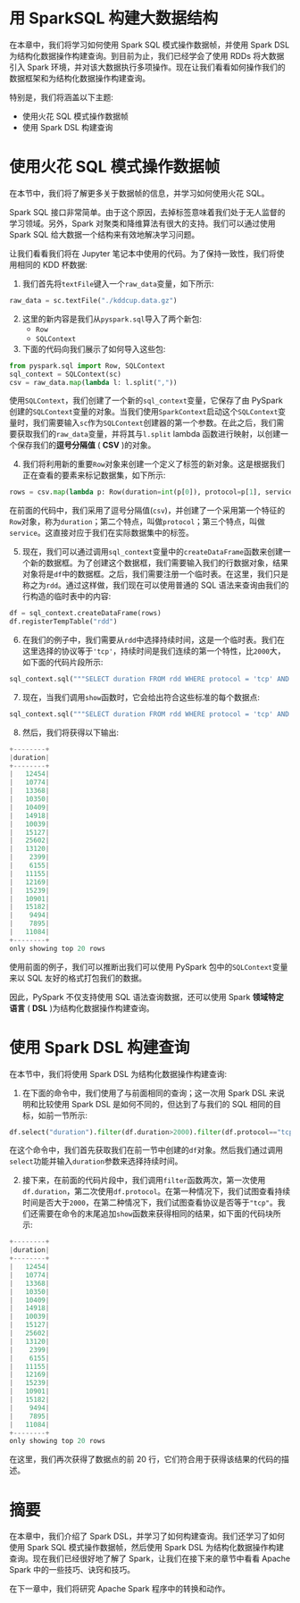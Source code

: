 # 用 SparkSQL 构建大数据结构

在本章中，我们将学习如何使用 Spark SQL 模式操作数据帧，并使用 Spark DSL 为结构化数据操作构建查询。到目前为止，我们已经学会了使用 RDDs 将大数据引入 Spark 环境，并对该大数据执行多项操作。现在让我们看看如何操作我们的数据框架和为结构化数据操作构建查询。

特别是，我们将涵盖以下主题:

*   使用火花 SQL 模式操作数据帧
*   使用 Spark DSL 构建查询

# 使用火花 SQL 模式操作数据帧

在本节中，我们将了解更多关于数据帧的信息，并学习如何使用火花 SQL。

Spark SQL 接口非常简单。由于这个原因，去掉标签意味着我们处于无人监督的学习领域。另外，Spark 对聚类和降维算法有很大的支持。我们可以通过使用 Spark SQL 给大数据一个结构来有效地解决学习问题。

让我们看看我们将在 Jupyter 笔记本中使用的代码。为了保持一致性，我们将使用相同的 KDD 杯数据:

1.  我们首先将`textFile`键入一个`raw_data`变量，如下所示:

```py
raw_data = sc.textFile("./kddcup.data.gz")
```

2.  这里的新内容是我们从`pyspark.sql`导入了两个新包:
    *   `Row`
    *   `SQLContext`
3.  下面的代码向我们展示了如何导入这些包:

```py
from pyspark.sql import Row, SQLContext
sql_context = SQLContext(sc)
csv = raw_data.map(lambda l: l.split(","))
```

使用`SQLContext`，我们创建了一个新的`sql_context`变量，它保存了由 PySpark 创建的`SQLContext`变量的对象。当我们使用`SparkContext`启动这个`SQLContext`变量时，我们需要输入`sc`作为`SQLContext`创建器的第一个参数。在此之后，我们需要获取我们的`raw_data`变量，并将其与`l.split` lambda 函数进行映射，以创建一个保存我们的**逗号分隔值** ( **CSV** )的对象。

4.  我们将利用新的重要`Row`对象来创建一个定义了标签的新对象。这是根据我们正在查看的要素来标记数据集，如下所示:

```py
rows = csv.map(lambda p: Row(duration=int(p[0]), protocol=p[1], service=p[2]))
```

在前面的代码中，我们采用了逗号分隔值(`csv`)，并创建了一个采用第一个特征的`Row`对象，称为`duration`；第二个特点，叫做`protocol`；第三个特点，叫做`service`。这直接对应于我们在实际数据集中的标签。

5.  现在，我们可以通过调用`sql_context`变量中的`createDataFrame`函数来创建一个新的数据框。为了创建这个数据框，我们需要输入我们的行数据对象，结果对象将是`df`中的数据框。之后，我们需要注册一个临时表。在这里，我们只是称之为`rdd`。通过这样做，我们现在可以使用普通的 SQL 语法来查询由我们的行构造的临时表中的内容:

```py
df = sql_context.createDataFrame(rows)
df.registerTempTable("rdd")
```

6.  在我们的例子中，我们需要从`rdd`中选择持续时间，这是一个临时表。我们在这里选择的协议等于`'tcp'`，持续时间是我们连续的第一个特性，比`2000`大，如下面的代码片段所示:

```py
sql_context.sql("""SELECT duration FROM rdd WHERE protocol = 'tcp' AND duration > 2000""")
```

7.  现在，当我们调用`show`函数时，它会给出符合这些标准的每个数据点:

```py
sql_context.sql("""SELECT duration FROM rdd WHERE protocol = 'tcp' AND duration > 2000""").show()
```

8.  然后，我们将获得以下输出:

```py
+--------+
|duration|
+--------+
|   12454|
|   10774|
|   13368|
|   10350|
|   10409|
|   14918|
|   10039|
|   15127|
|   25602|
|   13120|
|    2399|
|    6155|
|   11155|
|   12169|
|   15239|
|   10901|
|   15182|
|    9494|
|    7895|
|   11084|
+--------+
only showing top 20 rows
```

使用前面的例子，我们可以推断出我们可以使用 PySpark 包中的`SQLContext`变量来以 SQL 友好的格式打包我们的数据。

因此，PySpark 不仅支持使用 SQL 语法查询数据，还可以使用 Spark **领域特定语言** ( **DSL** )为结构化数据操作构建查询。

# 使用 Spark DSL 构建查询

在本节中，我们将使用 Spark DSL 为结构化数据操作构建查询:

1.  在下面的命令中，我们使用了与前面相同的查询；这一次用 Spark DSL 来说明和比较使用 Spark DSL 是如何不同的，但达到了与我们的 SQL 相同的目标，如前一节所示:

```py
df.select("duration").filter(df.duration>2000).filter(df.protocol=="tcp").show()
```

在这个命令中，我们首先获取我们在前一节中创建的`df`对象。然后我们通过调用`select`功能并输入`duration`参数来选择持续时间。

2.  接下来，在前面的代码片段中，我们调用`filter`函数两次，第一次使用`df.duration`，第二次使用`df.protocol`。在第一种情况下，我们试图查看持续时间是否大于`2000`，在第二种情况下，我们试图查看协议是否等于`"tcp"`。我们还需要在命令的末尾追加`show`函数来获得相同的结果，如下面的代码块所示:

```py
+--------+
|duration|
+--------+
|   12454|
|   10774|
|   13368|
|   10350|
|   10409|
|   14918|
|   10039|
|   15127|
|   25602|
|   13120|
|    2399|
|    6155|
|   11155|
|   12169|
|   15239|
|   10901|
|   15182|
|    9494|
|    7895|
|   11084|
+--------+
only showing top 20 rows
```

在这里，我们再次获得了数据点的前 20 行，它们符合用于获得该结果的代码的描述。

# 摘要

在本章中，我们介绍了 Spark DSL，并学习了如何构建查询。我们还学习了如何使用 Spark SQL 模式操作数据帧，然后使用 Spark DSL 为结构化数据操作构建查询。现在我们已经很好地了解了 Spark，让我们在接下来的章节中看看 Apache Spark 中的一些技巧、诀窍和技巧。

在下一章中，我们将研究 Apache Spark 程序中的转换和动作。